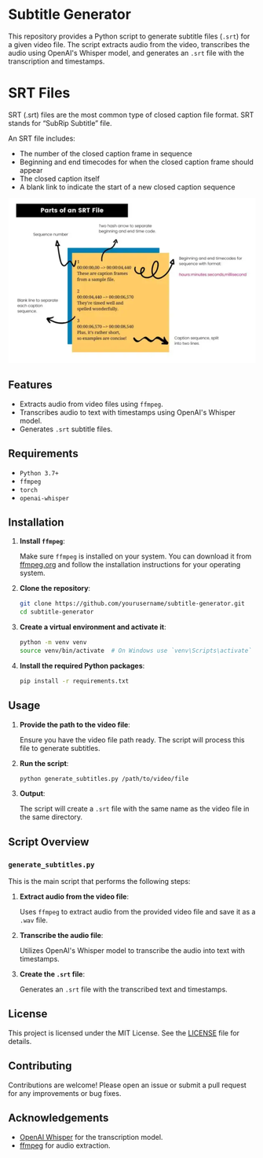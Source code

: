 # Subtitle Generator

This repository provides a Python script to generate subtitle files (`.srt`) for a given video file. The script extracts audio from the video, transcribes the audio using OpenAI's Whisper model, and generates an `.srt` file with the transcription and timestamps.

# SRT Files

SRT (.srt) files are the most common type of closed caption file format. SRT stands for “SubRip Subtitle” file.

An SRT file includes:

- The number of the closed caption frame in sequence
- Beginning and end timecodes for when the closed caption frame should appear
- The closed caption itself
- A blank link to indicate the start of a new closed caption sequence

![img.png](docs%2Fimg.png)

## Features

- Extracts audio from video files using `ffmpeg`.
- Transcribes audio to text with timestamps using OpenAI's Whisper model.
- Generates `.srt` subtitle files.

## Requirements

- `Python 3.7+`
- `ffmpeg`
- `torch`
- `openai-whisper`

## Installation

1. **Install `ffmpeg`**: 

   Make sure `ffmpeg` is installed on your system. You can download it from [ffmpeg.org](https://ffmpeg.org/download.html) and follow the installation instructions for your operating system.

2. **Clone the repository**:

   ```bash
   git clone https://github.com/yourusername/subtitle-generator.git
   cd subtitle-generator
   ```

3. **Create a virtual environment and activate it**:

   ```bash
   python -m venv venv
   source venv/bin/activate  # On Windows use `venv\Scripts\activate`
   ```

4. **Install the required Python packages**:

   ```bash
   pip install -r requirements.txt
   ```

## Usage

1. **Provide the path to the video file**:

   Ensure you have the video file path ready. The script will process this file to generate subtitles.

2. **Run the script**:

   ```bash
   python generate_subtitles.py /path/to/video/file
   ```

3. **Output**:

   The script will create a `.srt` file with the same name as the video file in the same directory.

## Script Overview

### `generate_subtitles.py`

This is the main script that performs the following steps:

1. **Extract audio from the video file**:
   
   Uses `ffmpeg` to extract audio from the provided video file and save it as a `.wav` file.

2. **Transcribe the audio file**:
   
   Utilizes OpenAI's Whisper model to transcribe the audio into text with timestamps.

3. **Create the `.srt` file**:
   
   Generates an `.srt` file with the transcribed text and timestamps.

## License

This project is licensed under the MIT License. See the [LICENSE](LICENSE) file for details.

## Contributing

Contributions are welcome! Please open an issue or submit a pull request for any improvements or bug fixes.

## Acknowledgements

- [OpenAI Whisper](https://github.com/openai/whisper) for the transcription model.
- [ffmpeg](https://ffmpeg.org/) for audio extraction.


